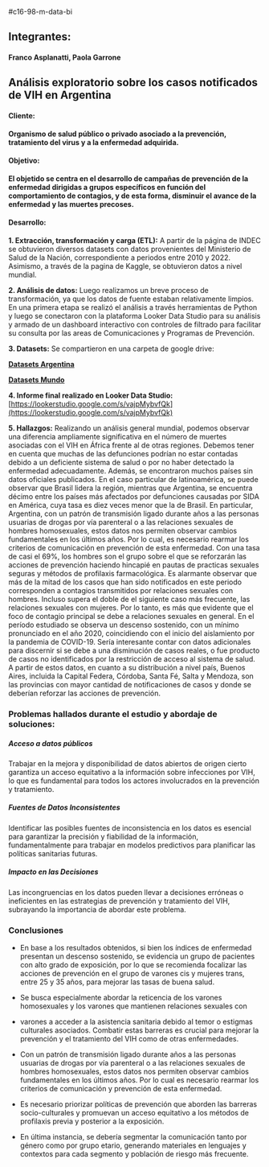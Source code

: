 #c16-98-m-data-bi

## Integrantes:
#### Franco Asplanatti, Paola Garrone

## Análisis exploratorio sobre los casos notificados de VIH en Argentina
#### Cliente: 
**<p>Organismo de salud público o privado asociado a la prevención, tratamiento del virus y a la enfermedad adquirida.</p>**

#### Objetivo: 
**<p>El objetido se centra en el desarrollo de campañas  de prevención de la enfermedad dirigidas a grupos específicos en función del comportamiento de contagios, y de esta forma, disminuir el avance de la enfermedad y las muertes precoses. </p>**

#### Desarrollo: 
**1. Extracción, transformación y carga (ETL):**
A partir de la página de INDEC se obtuvieron diversos datasets con datos provenientes del Ministerio de Salud de la Nación, correspondiente a periodos entre 2010 y 2022.  Asimismo, a través de la pagina de Kaggle, se obtuvieron datos a nivel mundial.

**2. Análisis de datos:**
Luego realizamos un breve proceso de transformación, ya que los datos de fuente estaban relativamente limpios.  En una primera etapa se realizó el análisis a través herramientas de Python y luego se conectaron con la plataforma Looker Data Studio para su análisis y armado de un dashboard interactivo con controles de filtrado para facilitar su consulta por las areas de Comunicaciones y Programas de Prevención.

**3. Datasets:**
Se compartieron en una carpeta de google drive:  <br>

**[Datasets Argentina](https://drive.google.com/drive/folders/16p59UyppGT7Etl6hBHmkbCQyykpKoUrT?usp=drive_linkhttp:// "Datasets Argentina")**<br>

**[Datasets Mundo](https://drive.google.com/drive/folders/1bm7fR9UFq6fjf0pjcjvxrIxXaBvhvhj8?usp=drive_link "Datasets Mundo")**

**4. Informe final realizado en Looker Data Studio:**
[https://lookerstudio.google.com/s/vajpMybvfQk](https://lookerstudio.google.com/s/vajpMybvfQk)

**5. Hallazgos:**
Realizando un análisis general mundial, podemos observar una diferencia ampliamente significativa en el número de muertes asociadas con el VIH en África frente al de otras regiones.
Debemos tener en cuenta que muchas de las defunciones podrían no estar contadas debido a un deficiente sistema de salud o por no haber detectado la enfermedad adecuadamente. Además, se encontraron muchos países sin datos oficiales publicados.
En el caso particular de latinoamérica, se puede observar que Brasil lidera la región, mientras que Argentina, se encuentra décimo entre los países más afectados por defunciones causadas por SIDA en América, cuya tasa es diez veces menor que la de Brasil.
En particular, Argentina, con un patrón de transmisión ligado durante años a las personas usuarias de drogas por vía parenteral o a las relaciones sexuales de hombres homosexuales,  estos datos nos permiten observar cambios fundamentales en los últimos años. Por lo cual, es necesario rearmar los criterios de comunicación en prevención de esta enfermedad. 
Con una tasa de casi el 69%, los hombres son el grupo sobre el que se reforzarán las acciones de prevención haciendo hincapié en pautas de practicas sexuales seguras y métodos de profilaxis farmacológica. 
Es alarmante observar que más de la mitad de los casos que han sido notificados en este periodo corresponden a contagios transmitidos por relaciones sexuales con hombres. Incluso supera el doble de el siguiente caso más frecuente, las relaciones sexuales con mujeres. Por lo tanto, es más que evidente que el foco de contagio principal se debe a relaciones sexuales en general. 
En el período estudiado se observa un descenso sostenido, con un mínimo pronunciado en el año 2020, coincidiendo con el inicio del aislamiento por la pandemia de COVID-19. 
Sería interesante contar con datos adicionales para discernir si se debe a una disminución de casos reales, o fue producto de casos no identificados por la restricción de acceso al sistema de salud. 
A partir de estos datos, en cuanto a su distribución a nivel país, Buenos Aires, incluida la Capital Federa, Córdoba, Santa Fé, Salta y Mendoza, son las provincias con mayor cantidad de notificaciones de casos y donde se deberían reforzar las acciones de prevención.

### Problemas hallados durante el estudio y abordaje de soluciones:
##### Acceso a datos públicos
Trabajar en la mejora y  disponibilidad de datos abiertos de origen cierto garantiza un acceso equitativo a la información sobre infecciones por VIH, lo que es fundamental para todos los actores involucrados en la prevención y tratamiento.

##### Fuentes de Datos Inconsistentes
Identificar las posibles fuentes de inconsistencia en los datos es esencial para garantizar la precisión y fiabilidad de la información, fundamentalmente para trabajar en modelos predictivos para planificar las políticas sanitarias futuras.

##### Impacto en las Decisiones
Las incongruencias en los datos pueden llevar a decisiones erróneas o ineficientes en las estrategias de prevención y tratamiento del VIH, subrayando la importancia de abordar este problema.

### Conclusiones
- En base a los resultados obtenidos, si bien los índices de enfermedad presentan un descenso sostenido, se evidencia un grupo de pacientes con alto grado de exposición, por lo que se recomienda focalizar las acciones de prevención en el grupo de varones cis y mujeres trans, entre 25 y 35 años, para mejorar las tasas de buena salud.

- Se busca especialmente abordar la reticencia de los varones homosexuales y los varones que mantienen relaciones sexuales con 
- varones a acceder a la asistencia sanitaria debido al temor o estigmas culturales asociados. Combatir estas barreras es crucial para mejorar la prevención y el tratamiento del VIH como de otras enfermedades.

- Con un patrón de transmisión ligado durante años a las personas usuarias de drogas por vía parenteral o a las relaciones sexuales de hombres homosexuales, estos datos nos permiten observar cambios fundamentales en los últimos años. Por lo cual es necesario rearmar los criterios de comunicación y prevención de esta enfermedad.

- Es necesario priorizar políticas de prevención que aborden las barreras socio-culturales y promuevan un acceso equitativo a los métodos de profilaxis previa y posterior a la exposición.

- En última instancia, se debería segmentar la comunicación tanto por género como por grupo etario, generando materiales en lenguajes y contextos para cada segmento y población de riesgo más frecuente.




